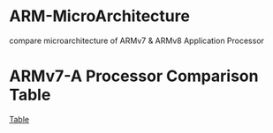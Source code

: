 # ARM-MicroArchitecture
compare microarchitecture of ARMv7 &amp; ARMv8 Application Processor

# ARMv7-A Processor Comparison Table
[Table](https://github.com/michaelyaoxxx/ARM-MicroArchitecture/blob/main/ARMv7-A%20Processor%20Comparison%20Table.png)
